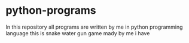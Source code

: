 # python-programs
In this repository all programs are written by me in python programming language
this is snake water gun game mady by me i have 
